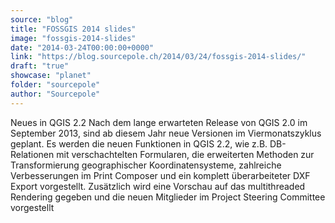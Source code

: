 ```yaml
---
source: "blog"
title: "FOSSGIS 2014 slides"
image: "fossgis-2014-slides"
date: "2014-03-24T00:00:00+0000"
link: "https://blog.sourcepole.ch/2014/03/24/fossgis-2014-slides/"
draft: "true"
showcase: "planet"
folder: "sourcepole"
author: "Sourcepole"
---
```


Neues in QGIS 2.2 Nach dem lange erwarteten Release von QGIS 2.0 im September 2013, sind ab diesem Jahr neue Versionen im Viermonatszyklus geplant. Es werden die neuen Funktionen in QGIS 2.2, wie z.B. DB-Relationen mit verschachtelten Formularen, die erweiterten Methoden zur Transformierung geographischer Koordinatensysteme, zahlreiche Verbesserungen im Print Composer und ein komplett überarbeiteter DXF Export vorgestellt. Zusätzlich wird eine Vorschau auf das multithreaded Rendering gegeben und die neuen Mitglieder im Project Steering Committee vorgestellt
